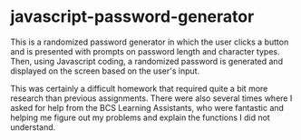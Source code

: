 # javascript-password-generator

This is a randomized password generator in which the user clicks a button and is presented with prompts on password length and character types. Then, using Javascript coding, a randomized password is generated and displayed on the screen based on the user's input.

This was certainly a difficult homework that required quite a bit more research than previous assignments. There were also several times where I asked for help from the BCS Learning Assistants, who were fantastic and helping me figure out my problems and explain the functions I did not understand. 